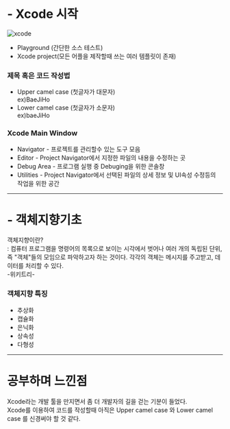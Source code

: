 # - Xcode 시작

![xcode](/Users/baejiho/Desktop/BaeJiHo_iOS_School6/Class/18_01/18_01_10/1.png)

- Playground (간단한 소스 테스트)
- Xcode project(모든 어플을 제작할때 쓰는 여러 템플릿이 존재)


### 제목 혹은 코드 작성법
- Upper camel case (첫글자가 대문자)<br>
 ex)BaeJiHo<br>
- Lower camel case (첫글자가 소문자)<br>
ex)baeJiHo


### Xcode Main Window
- Navigator - 프로젝트를 관리할수 있는 도구 모음
- Editor - Project Navigator에서 지정한 파일의 내용을 수정하는 곳
- Debug Area - 프로그램 실행 중 Debuging을 위한 콘솔창
- Utilities - Project Navigator에서 선택된 파일의 상세 정보 및 UI속성 수정등의 작업을 위한 공간

---

# - 객체지향기초

객체지향이란?<br>
: 컴퓨터 프로그램을 명령어의 목록으로 보이는 시각에서 벗어나 여러 개의 독립된 단위, 즉 "객체"들의 모임으로 파악하고자 하는 것이다. 각각의 객체는 메시지를 주고받고, 데이터를 처리할 수 있다.<br>-위키트리-

### 객체지향 특징

- 추상화<br>
- 캡슐화
- 은닉화
- 상속성
- 다형성

---

# 공부하며 느낀점

Xcode라는 개발 툴을 만지면서 좀 더 개발자의 길을 걷는 기분이 들었다.<br>
Xcode를 이용하여 코드를 작성할때 아직은 Upper camel case 와 Lower camel case 를 신경써야 할 것 같다.